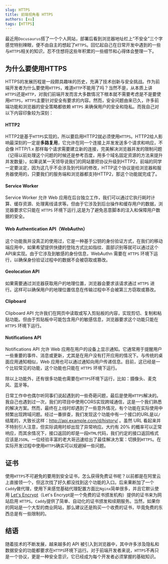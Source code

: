 ```yaml
---
slug: HTTPS
title: 前端视角看 HTTPS
authors: [xu]
tags: [HTTPS]
---
```

最近用`Docusaurus`搭了一个个人网站，部署后看到浏览器地址栏上“不安全”三个字感觉特别辣眼，便不由自主的想起了`HTTPS`。回忆起自己在日常开发中遇到的一些与`HTTPS`相关的知识，忍不住想将这些年积累的一些细节和心得体会整理一下。

## 为什么要使用HTTPS

HTTPS的发展历程是一段颇具趣味的历史，充满了技术创新与安全挑战。作为前端开发者为什么要使用`HTTPS`，难道`HTTP`不能用了吗？当然不是，从本质上讲`HTTPS`还是`HTTP`，对我们前端开发而言大多数情况下根本就不需要考虑是不是要使用`HTTPS`，`HTTPS`主要针对安全有要求的内容。然而，安全问题由来已久，许多前端功能和浏览器的安全策略都依赖 `HTTPS` 来确保用户的安全和隐私。而我自己对以下内容印象较为深刻：

#### HTTP2

HTTP2是基于`HTTPS`实现的，所以要启用HTTP2就必须使用`HTTPS`。HTTP2给人影响最深刻的一定是**多路复用**，它允许在同一个连接上并发发送多个请求和响应，不会像 HTTP/1.x 那样每个请求需要建立新的连接，完美解决浏览器并发的限制问题（记得以前处理这个问题的时候还是参考百度，用多个域名固定资源的方法来提升并发数量）。如果说某一天领导说我们的网站要把协议升级到HTTP2，前端的同学一定要淡定，因为这几乎不会涉及到代码的修改，HTTP这个协议是给浏览器和服务器使用的，只要我们的服务端和浏览器都支持HTTP2，那这个功能就完成了。

#### Service Worker

Service Worker 允许 Web 应用在后台独立工作，我们可以通过它执行耗时计算、缓存资源、处理离线请求等。但由于它涉及到后台操作和缓存用户的数据，浏览器要求它只能在 `HTTPS` 环境下运行,这是为了避免恶意脚本的注入和保障用户数据的安全。

#### Web Authentication API（WebAuthn）

这个功能我并没真正的使用过，它是一种基于公钥的身份验证方式，在我们的移动端应用中，如果希望提供快捷的登陆方式比如指纹、面部识别等就可以通过这个API来实现。由于它涉及到敏感的身份信息，WebAuthn 需要在 `HTTPS` 环境下运行，以确保身份验证过程中的数据不会被窃取或篡改。

#### Geolocation API

如果需要通过浏览器获取用户的地理位置，浏览器会要求该请求通过 `HTTPS` 进行。这样可以确保用户的地理位置信息在传输过程中不会被第三方窃取或篡改。

#### Clipboard
Clipboard API 允许我们在网页中读取或写入剪贴板的内容，实现剪切、复制和粘贴功能。但由于剪贴板中可能包含用户的敏感信息，浏览器要求这个功能只能在 `HTTPS` 环境下运行。

#### Notifications API
Notifications API 允许 Web 应用在用户的设备上显示通知。它通常用于提醒用户一些重要的事件、消息或更新，尤其是在用户没有打开应用的情况下。与传统的桌面应用通知相似，Web 应用也可以通过通知向用户传递信息。目前，这已经是一个比较常见的功能，这个功能也只能在 `HTTPS` 环境下运行。


除以上功能外，还有很多功能也需要在`HTTPS`环境下运行，比如：摄像头、麦克风、蓝牙等。

日常工作中也偶尔听同事们说起遇到的一些奇葩问题，最后是使用`HTTPS`解决的。我自己也遇到过一次，我们的项目中使用CORS实现跨域通信，这是一个我们熟悉的解决方案。然而，最终在上线时却遇到了一些意外情况，有个功能在实际使用中频繁出现跨域问题。经过一番排查，我们发现这个功能中有一个接口的URL是以`/`结尾的，大致长这样：http://api.example.com/d/history/ 。虽然 URL 看起来并不特别引人注意，但实际调用时却出现了异常响应。大约有 20% 的概率可以正常响应，而其余情况下，接口返回的却是一段`HTML`代码，我们约定的接口返回格式应该是`JSON`。一位经验丰富的老大哥迅速给出了最佳解决方案：切换到`HTTPS`。在实际开发过程中使用`HTTPS`确实可以规避掉一些问题。

## 证书

使用`HTTPS`不可避免的要用到安全证书，怎么获得免费证书呢？以前都是在阿里云上直接领一个，但这次找了好久都没找到这个功能的入口。后来果断加了一个`Caddy`做代理，使用下来感觉基础代理配置方面比`Nginx`简单很多，并且它默认使用 [Let's Encrypt](https://letsencrypt.org/)（Let's Encrypt是一个免费的证书颁发机构）提供的证书来为网站启用 `HTTPS`。`Caddy`提供了简单、自动化的证书颁发和续期服务。当然，如果你的网站是一个大型的商业网站，那么建议还是购买一个收费的证书，毕竟免费的东西总是有一些限制的。

## 结语

随着技术的不断发展，越来越多的 API 被引入到浏览器中，其中许多涉及隐私和数据安全的功能都要求在`HTTPS`环境下运行。对于前端开发者来说，`HTTPS`不再只是一个协议，更是一种安全意识，它已经成为每个开发者必须掌握的基础知识。
